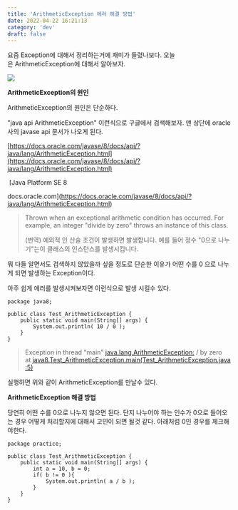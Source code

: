 ```yaml
---
title: 'ArithmeticException 에러 해결 방법'
date: 2022-04-22 16:21:13
category: 'dev'
draft: false
---
```


요즘 Exception에 대해서 정리하는거에 재미가 들렸나보다. 오늘은 ArithmeticException에 대해서 알아보자. 

![](https://blog.kakaocdn.net/dn/nLyMC/btqxI9KYbG8/ZbXyZ4iLHqYgLFi3VhnEKk/img.jpg)

**ArithmeticException의 원인**

ArithmeticException의 원인은 단순하다. 

"java api ArithmeticException" 이런식으로 구글에서 검색해보자. 맨 상단에 oracle사의 javase api 문서가 나오게 된다. 

[https://docs.oracle.com/javase/8/docs/api/?java/lang/ArithmeticException.html](https://docs.oracle.com/javase/8/docs/api/?java/lang/ArithmeticException.html)

 [Java Platform SE 8

docs.oracle.com](https://docs.oracle.com/javase/8/docs/api/?java/lang/ArithmeticException.html)

> Thrown when an exceptional arithmetic condition has occurred. For example, an integer "divide by zero" throws an instance of this class.  
>   
> (번역) 예외적 인 산술 조건이 발생하면 발생합니다. 예를 들어 정수 "0으로 나누기"는이 클래스의 인스턴스를 발생시킵니다.  

뭐 다들 알면서도 검색하지 않았을까 싶을 정도로 단순한 이유가 어떤 수를 0 으로 나누게 되면 발생하는 Exception이다. 

아주 쉽게 에러를 발생시켜보자면 이런식으로 발생 시킬수 있다.

    package java8;
    
    public class Test_ArithmeticException {
        public static void main(String[] args) {
            System.out.println( 10 / 0 );
        }
    }

> Exception in thread "main" [java.lang.ArithmeticException:](java.lang.ArithmeticException:) / by zero  
> at [java8.Test\_ArithmeticException.main(Test\_ArithmeticException.java:5)](java8.Test_ArithmeticException.main(Test_ArithmeticException.java:5))

실행하면 위와 같이 ArithmeticException를 만날수 있다. 

**ArithmeticException 해결 방법**

당연히 어떤 수를 0으로 나누지 않으면 된다. 단지 나누어야 하는 인수가 0으로 들어오는 경우 어떻게 처리할지에 대해서 고민이 되면 될것 같다. 아래처럼 0인 경우를 체크해야한다.

    package practice;
    
    public class Test_ArithmeticException {
        public static void main(String[] args) {
            int a = 10, b = 0;
            if( b != 0 ){
                System.out.println( a / b );
            }
        }
    }
